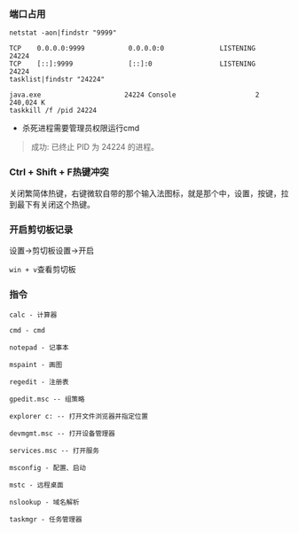 ### 端口占用
```
netstat -aon|findstr "9999"

TCP    0.0.0.0:9999           0.0.0.0:0              LISTENING       24224
TCP    [::]:9999              [::]:0                 LISTENING       24224
tasklist|findstr "24224"

java.exe                     24224 Console                    2    240,024 K
taskkill /f /pid 24224
```

* 杀死进程需要管理员权限运行cmd

> 成功: 已终止 PID 为 24224 的进程。

### Ctrl + Shift + F热键冲突

关闭繁简体热键，右键微软自带的那个输入法图标，就是那个中，设置，按键，拉到最下有关闭这个热键。

### 开启剪切板记录

设置->剪切板设置->开启

`win + v`查看剪切板

### 指令

```
calc - 计算器

cmd - cmd

notepad - 记事本

mspaint - 画图

regedit - 注册表

gpedit.msc -- 组策略

explorer c: -- 打开文件浏览器并指定位置

devmgmt.msc -- 打开设备管理器

services.msc -- 打开服务

msconfig - 配置、启动

mstc - 远程桌面

nslookup - 域名解析

taskmgr - 任务管理器

```
